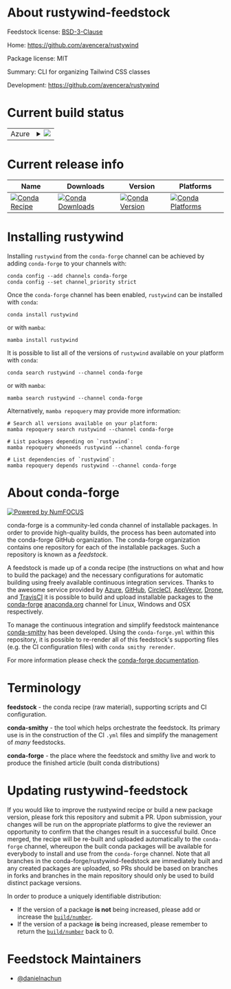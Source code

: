 About rustywind-feedstock
=========================

Feedstock license: [BSD-3-Clause](https://github.com/conda-forge/rustywind-feedstock/blob/main/LICENSE.txt)

Home: https://github.com/avencera/rustywind

Package license: MIT

Summary: CLI for organizing Tailwind CSS classes

Development: https://github.com/avencera/rustywind

Current build status
====================


<table>
    
  <tr>
    <td>Azure</td>
    <td>
      <details>
        <summary>
          <a href="https://dev.azure.com/conda-forge/feedstock-builds/_build/latest?definitionId=24053&branchName=main">
            <img src="https://dev.azure.com/conda-forge/feedstock-builds/_apis/build/status/rustywind-feedstock?branchName=main">
          </a>
        </summary>
        <table>
          <thead><tr><th>Variant</th><th>Status</th></tr></thead>
          <tbody><tr>
              <td>linux_64</td>
              <td>
                <a href="https://dev.azure.com/conda-forge/feedstock-builds/_build/latest?definitionId=24053&branchName=main">
                  <img src="https://dev.azure.com/conda-forge/feedstock-builds/_apis/build/status/rustywind-feedstock?branchName=main&jobName=linux&configuration=linux%20linux_64_" alt="variant">
                </a>
              </td>
            </tr><tr>
              <td>linux_aarch64</td>
              <td>
                <a href="https://dev.azure.com/conda-forge/feedstock-builds/_build/latest?definitionId=24053&branchName=main">
                  <img src="https://dev.azure.com/conda-forge/feedstock-builds/_apis/build/status/rustywind-feedstock?branchName=main&jobName=linux&configuration=linux%20linux_aarch64_" alt="variant">
                </a>
              </td>
            </tr><tr>
              <td>linux_ppc64le</td>
              <td>
                <a href="https://dev.azure.com/conda-forge/feedstock-builds/_build/latest?definitionId=24053&branchName=main">
                  <img src="https://dev.azure.com/conda-forge/feedstock-builds/_apis/build/status/rustywind-feedstock?branchName=main&jobName=linux&configuration=linux%20linux_ppc64le_" alt="variant">
                </a>
              </td>
            </tr><tr>
              <td>osx_64</td>
              <td>
                <a href="https://dev.azure.com/conda-forge/feedstock-builds/_build/latest?definitionId=24053&branchName=main">
                  <img src="https://dev.azure.com/conda-forge/feedstock-builds/_apis/build/status/rustywind-feedstock?branchName=main&jobName=osx&configuration=osx%20osx_64_" alt="variant">
                </a>
              </td>
            </tr><tr>
              <td>osx_arm64</td>
              <td>
                <a href="https://dev.azure.com/conda-forge/feedstock-builds/_build/latest?definitionId=24053&branchName=main">
                  <img src="https://dev.azure.com/conda-forge/feedstock-builds/_apis/build/status/rustywind-feedstock?branchName=main&jobName=osx&configuration=osx%20osx_arm64_" alt="variant">
                </a>
              </td>
            </tr><tr>
              <td>win_64</td>
              <td>
                <a href="https://dev.azure.com/conda-forge/feedstock-builds/_build/latest?definitionId=24053&branchName=main">
                  <img src="https://dev.azure.com/conda-forge/feedstock-builds/_apis/build/status/rustywind-feedstock?branchName=main&jobName=win&configuration=win%20win_64_" alt="variant">
                </a>
              </td>
            </tr>
          </tbody>
        </table>
      </details>
    </td>
  </tr>
</table>

Current release info
====================

| Name | Downloads | Version | Platforms |
| --- | --- | --- | --- |
| [![Conda Recipe](https://img.shields.io/badge/recipe-rustywind-green.svg)](https://anaconda.org/conda-forge/rustywind) | [![Conda Downloads](https://img.shields.io/conda/dn/conda-forge/rustywind.svg)](https://anaconda.org/conda-forge/rustywind) | [![Conda Version](https://img.shields.io/conda/vn/conda-forge/rustywind.svg)](https://anaconda.org/conda-forge/rustywind) | [![Conda Platforms](https://img.shields.io/conda/pn/conda-forge/rustywind.svg)](https://anaconda.org/conda-forge/rustywind) |

Installing rustywind
====================

Installing `rustywind` from the `conda-forge` channel can be achieved by adding `conda-forge` to your channels with:

```
conda config --add channels conda-forge
conda config --set channel_priority strict
```

Once the `conda-forge` channel has been enabled, `rustywind` can be installed with `conda`:

```
conda install rustywind
```

or with `mamba`:

```
mamba install rustywind
```

It is possible to list all of the versions of `rustywind` available on your platform with `conda`:

```
conda search rustywind --channel conda-forge
```

or with `mamba`:

```
mamba search rustywind --channel conda-forge
```

Alternatively, `mamba repoquery` may provide more information:

```
# Search all versions available on your platform:
mamba repoquery search rustywind --channel conda-forge

# List packages depending on `rustywind`:
mamba repoquery whoneeds rustywind --channel conda-forge

# List dependencies of `rustywind`:
mamba repoquery depends rustywind --channel conda-forge
```


About conda-forge
=================

[![Powered by
NumFOCUS](https://img.shields.io/badge/powered%20by-NumFOCUS-orange.svg?style=flat&colorA=E1523D&colorB=007D8A)](https://numfocus.org)

conda-forge is a community-led conda channel of installable packages.
In order to provide high-quality builds, the process has been automated into the
conda-forge GitHub organization. The conda-forge organization contains one repository
for each of the installable packages. Such a repository is known as a *feedstock*.

A feedstock is made up of a conda recipe (the instructions on what and how to build
the package) and the necessary configurations for automatic building using freely
available continuous integration services. Thanks to the awesome service provided by
[Azure](https://azure.microsoft.com/en-us/services/devops/), [GitHub](https://github.com/),
[CircleCI](https://circleci.com/), [AppVeyor](https://www.appveyor.com/),
[Drone](https://cloud.drone.io/welcome), and [TravisCI](https://travis-ci.com/)
it is possible to build and upload installable packages to the
[conda-forge](https://anaconda.org/conda-forge) [anaconda.org](https://anaconda.org/)
channel for Linux, Windows and OSX respectively.

To manage the continuous integration and simplify feedstock maintenance
[conda-smithy](https://github.com/conda-forge/conda-smithy) has been developed.
Using the ``conda-forge.yml`` within this repository, it is possible to re-render all of
this feedstock's supporting files (e.g. the CI configuration files) with ``conda smithy rerender``.

For more information please check the [conda-forge documentation](https://conda-forge.org/docs/).

Terminology
===========

**feedstock** - the conda recipe (raw material), supporting scripts and CI configuration.

**conda-smithy** - the tool which helps orchestrate the feedstock.
                   Its primary use is in the construction of the CI ``.yml`` files
                   and simplify the management of *many* feedstocks.

**conda-forge** - the place where the feedstock and smithy live and work to
                  produce the finished article (built conda distributions)


Updating rustywind-feedstock
============================

If you would like to improve the rustywind recipe or build a new
package version, please fork this repository and submit a PR. Upon submission,
your changes will be run on the appropriate platforms to give the reviewer an
opportunity to confirm that the changes result in a successful build. Once
merged, the recipe will be re-built and uploaded automatically to the
`conda-forge` channel, whereupon the built conda packages will be available for
everybody to install and use from the `conda-forge` channel.
Note that all branches in the conda-forge/rustywind-feedstock are
immediately built and any created packages are uploaded, so PRs should be based
on branches in forks and branches in the main repository should only be used to
build distinct package versions.

In order to produce a uniquely identifiable distribution:
 * If the version of a package **is not** being increased, please add or increase
   the [``build/number``](https://docs.conda.io/projects/conda-build/en/latest/resources/define-metadata.html#build-number-and-string).
 * If the version of a package **is** being increased, please remember to return
   the [``build/number``](https://docs.conda.io/projects/conda-build/en/latest/resources/define-metadata.html#build-number-and-string)
   back to 0.

Feedstock Maintainers
=====================

* [@danielnachun](https://github.com/danielnachun/)

